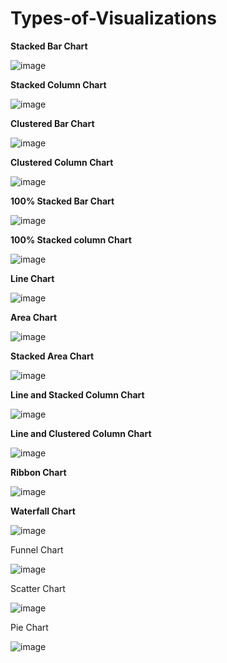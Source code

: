 # Types-of-Visualizations

**Stacked Bar Chart**

![image](https://user-images.githubusercontent.com/99253246/178154616-0f567d8d-72a4-4cdc-a239-0205db9f5768.png)

**Stacked Column Chart**

![image](https://user-images.githubusercontent.com/99253246/178154709-61395ba3-50bf-4f22-9e50-d68619e57d6e.png)

**Clustered Bar Chart**

![image](https://user-images.githubusercontent.com/99253246/178154802-a05bd217-fee4-4f83-98c3-6f7a71980280.png)

**Clustered Column Chart**

![image](https://user-images.githubusercontent.com/99253246/178154851-88340072-1602-4b3c-aaba-efa9a487716f.png)

**100% Stacked Bar Chart**

![image](https://user-images.githubusercontent.com/99253246/178154896-cd739faa-517d-49f6-94d7-6974ca66adb1.png)

**100% Stacked column Chart**

![image](https://user-images.githubusercontent.com/99253246/178155100-89859ee7-4a45-4f78-94ef-d8e0adb45524.png)

**Line Chart**

![image](https://user-images.githubusercontent.com/99253246/178155236-e5c03c1f-4260-4afe-8e69-4f6e6c4d533b.png)

**Area Chart**

![image](https://user-images.githubusercontent.com/99253246/178155266-ba1a2644-ade2-4daa-a76b-36102d7e067e.png)

**Stacked Area Chart**

![image](https://user-images.githubusercontent.com/99253246/178155387-fc412f7b-f63b-4495-8186-0682be7047ac.png)

**Line and Stacked Column Chart**

![image](https://user-images.githubusercontent.com/99253246/178155444-fa44408b-7c15-4090-885c-54e1ffbd70ba.png)

**Line and Clustered Column Chart**

![image](https://user-images.githubusercontent.com/99253246/178155547-63bd8e1b-47c3-4f2e-bea8-0ca6492efa13.png)

**Ribbon Chart**

![image](https://user-images.githubusercontent.com/99253246/178155583-46960c40-703c-417c-8c39-7a9c47005169.png)

**Waterfall Chart**

![image](https://user-images.githubusercontent.com/99253246/178155618-718832bf-740e-49e2-8b80-290d62050faa.png)

Funnel Chart

![image](https://user-images.githubusercontent.com/99253246/178925155-a238b41a-2934-4743-a98b-47a1059d4d7d.png)

Scatter Chart

![image](https://user-images.githubusercontent.com/99253246/178925426-99a5ad2b-af4e-4680-b846-89034aac8574.png)

Pie Chart

![image](https://user-images.githubusercontent.com/99253246/178925540-41f2d8e7-7515-4e7c-9eef-63e9d78d6a65.png)

